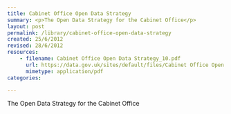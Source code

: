 ```yaml
---
title: Cabinet Office Open Data Strategy
summary: <p>The Open Data Strategy for the Cabinet Office</p>
layout: post
permalink: /library/cabinet-office-open-data-strategy
created: 25/6/2012
revised: 28/6/2012
resources:
    - filename: Cabinet Office Open Data Strategy_10.pdf
      url: https://data.gov.uk/sites/default/files/Cabinet Office Open Data Strategy_10.pdf
      mimetype: application/pdf
categories:

---
```


<p>The Open Data Strategy for the Cabinet Office</p>
